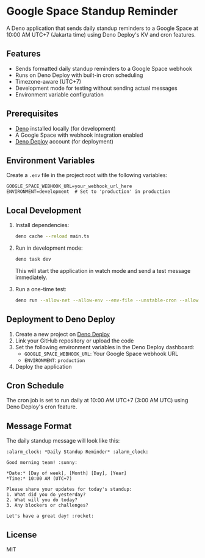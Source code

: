 # Google Space Standup Reminder

A Deno application that sends daily standup reminders to a Google Space at 10:00 AM UTC+7 (Jakarta time) using Deno Deploy's KV and cron features.

## Features

- Sends formatted daily standup reminders to a Google Space webhook
- Runs on Deno Deploy with built-in cron scheduling
- Timezone-aware (UTC+7)
- Development mode for testing without sending actual messages
- Environment variable configuration

## Prerequisites

- [Deno](https://deno.land/) installed locally (for development)
- A Google Space with webhook integration enabled
- [Deno Deploy](https://deno.com/deploy) account (for deployment)

## Environment Variables

Create a `.env` file in the project root with the following variables:

```env
GOOGLE_SPACE_WEBHOOK_URL=your_webhook_url_here
ENVIRONMENT=development  # Set to 'production' in production
```

## Local Development

1. Install dependencies:
   ```bash
   deno cache --reload main.ts
   ```

2. Run in development mode:
   ```bash
   deno task dev
   ```
   This will start the application in watch mode and send a test message immediately.

3. Run a one-time test:
   ```bash
   deno run --allow-net --allow-env --env-file --unstable-cron --allow-read main.ts test
   ```

## Deployment to Deno Deploy

1. Create a new project on [Deno Deploy](https://dash.deno.com/)
2. Link your GitHub repository or upload the code
3. Set the following environment variables in the Deno Deploy dashboard:
   - `GOOGLE_SPACE_WEBHOOK_URL`: Your Google Space webhook URL
   - `ENVIRONMENT`: `production`
4. Deploy the application

## Cron Schedule

The cron job is set to run daily at 10:00 AM UTC+7 (3:00 AM UTC) using Deno Deploy's cron feature.

## Message Format

The daily standup message will look like this:

```
:alarm_clock: *Daily Standup Reminder* :alarm_clock:

Good morning team! :sunny:

*Date:* [Day of week], [Month] [Day], [Year]
*Time:* 10:00 AM (UTC+7)

Please share your updates for today's standup:
1. What did you do yesterday?
2. What will you do today?
3. Any blockers or challenges?

Let's have a great day! :rocket:
```

## License

MIT
